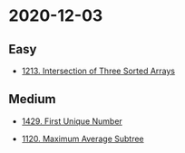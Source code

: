 # 2020-12-03

## Easy

* [1213. Intersection of Three Sorted Arrays](https://leetcode.com/problems/intersection-of-three-sorted-arrays/)

## Medium

* [1429. First Unique Number](https://leetcode.com/problems/first-unique-number/)

* [1120. Maximum Average Subtree](https://leetcode.com/problems/maximum-average-subtree/)
